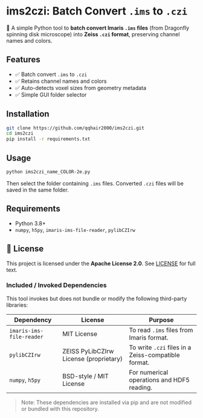 # ims2czi: Batch Convert `.ims` to `.czi`

🧬 A simple Python tool to **batch convert Imaris `.ims` files** (from Dragonfly spinning disk microscope) into **Zeiss `.czi` format**, preserving channel names and colors.

## Features
- ✅ Batch convert `.ims` to `.czi`
- ✅ Retains channel names and colors
- ✅ Auto-detects voxel sizes from geometry metadata
- ✅ Simple GUI folder selector

## Installation

```bash
git clone https://github.com/qqhair2000/ims2czi.git
cd ims2czi
pip install -r requirements.txt
```

## Usage

```bash
python ims2czi_name_COLOR-2e.py
```

Then select the folder containing `.ims` files. Converted `.czi` files will be saved in the same folder.

## Requirements

- Python 3.8+
- `numpy`, `h5py`, `imaris-ims-file-reader`, `pylibCZIrw`


## 📄 License

This project is licensed under the **Apache License 2.0**. See [LICENSE](./LICENSE) for full text.

### Included / Invoked Dependencies

This tool invokes but does not bundle or modify the following third-party libraries:

| Dependency                  | License                                     | Purpose                                                        |
|----------------------------|---------------------------------------------|----------------------------------------------------------------|
| `imaris-ims-file-reader`   | MIT License                                 | To read `.ims` files from Imaris format.                       |
| `pylibCZIrw`               | ZEISS PyLibCZIrw License (proprietary)      | To write `.czi` files in a Zeiss-compatible format.            |
| `numpy`, `h5py`            | BSD-style / MIT License                     | For numerical operations and HDF5 reading.                     |

> Note: These dependencies are installed via pip and are not modified or bundled with this repository.
